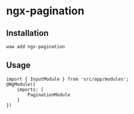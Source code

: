 # ngx-pagination

## Installation

```sh
waw add ngx-pagination
```

## Usage
```
import { InputModule } from 'src/app/modules';
@NgModule({
	imports: [
		PaginationModule
	]
})

```
<wpagination></wpagination>
